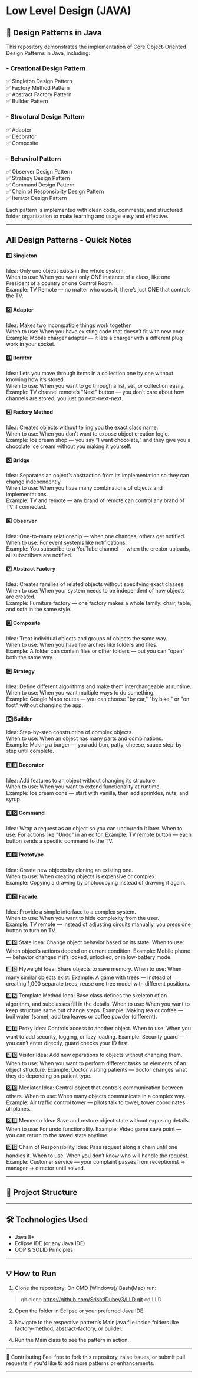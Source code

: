 # Low Level Design (JAVA)

## 🧠 Design Patterns in Java

This repository demonstrates the implementation of Core Object-Oriented Design Patterns in Java, including:

### - Creational Design Pattern
✅ Singleton Design Pattern  
✅ Factory Method Pattern  
✅ Abstract Factory Pattern  
✅ Builder Pattern  

### - Structural Design Pattern
✅ Adapter  
✅ Decorator  
✅ Composite  

### - Behavirol Pattern
✅ Observer Design Pattern  
✅ Strategy Design Pattern  
✅ Command Design Pattern  
✅ Chain of Responsibilty Design Pattern  
✅ Iterator Design Pattern  

Each pattern is implemented with clean code, comments, and structured folder organization to make learning and usage easy and effective.  


---

  
## All Design Patterns - Quick Notes

#### 1️⃣ Singleton  
Idea: Only one object exists in the whole system.  
When to use: When you want only ONE instance of a class, like one President of a country or one Control Room.  
Example: TV Remote — no matter who uses it, there’s just ONE that controls the TV.

#### 2️⃣ Adapter  
Idea: Makes two incompatible things work together.  
When to use: When you have existing code that doesn’t fit with new code.  
Example: Mobile charger adapter — it lets a charger with a different plug work in your socket.

#### 3️⃣ Iterator
Idea: Lets you move through items in a collection one by one without knowing how it’s stored.  
When to use: When you want to go through a list, set, or collection easily.  
Example: TV channel remote’s "Next" button — you don’t care about how channels are stored, you just go next-next-next.

#### 4️⃣ Factory Method
Idea: Creates objects without telling you the exact class name.  
When to use: When you don’t want to expose object creation logic.  
Example: Ice cream shop — you say "I want chocolate," and they give you a chocolate ice cream without you making it yourself.

#### 5️⃣ Bridge
Idea: Separates an object’s abstraction from its implementation so they can change independently.  
When to use: When you have many combinations of objects and implementations.  
Example: TV and remote — any brand of remote can control any brand of TV if connected.

#### 6️⃣ Observer
Idea: One-to-many relationship — when one changes, others get notified.  
When to use: For event systems like notifications.  
Example: You subscribe to a YouTube channel — when the creator uploads, all subscribers are notified.

#### 7️⃣ Abstract Factory
Idea: Creates families of related objects without specifying exact classes.  
When to use: When your system needs to be independent of how objects are created.  
Example: Furniture factory — one factory makes a whole family: chair, table, and sofa in the same style.

#### 8️⃣ Composite
Idea: Treat individual objects and groups of objects the same way.  
When to use: When you have hierarchies like folders and files.  
Example: A folder can contain files or other folders — but you can "open" both the same way.

#### 9️⃣ Strategy  
Idea: Define different algorithms and make them interchangeable at runtime.  
When to use: When you want multiple ways to do something.  
Example: Google Maps routes — you can choose "by car," "by bike," or "on foot" without changing the app.

#### 🔟 Builder
Idea: Step-by-step construction of complex objects.  
When to use: When an object has many parts and combinations.  
Example: Making a burger — you add bun, patty, cheese, sauce step-by-step until complete.

#### 1️⃣1️⃣ Decorator
Idea: Add features to an object without changing its structure.  
When to use: When you want to extend functionality at runtime.  
Example: Ice cream cone — start with vanilla, then add sprinkles, nuts, and syrup.

#### 1️⃣2️⃣ Command
Idea: Wrap a request as an object so you can undo/redo it later.
When to use: For actions like "Undo" in an editor.
Example: TV remote button — each button sends a specific command to the TV.

#### 1️⃣3️⃣ Prototype
Idea: Create new objects by cloning an existing one.  
When to use: When creating objects is expensive or complex.  
Example: Copying a drawing by photocopying instead of drawing it again.

#### 1️⃣4️⃣ Facade
Idea: Provide a simple interface to a complex system.  
When to use: When you want to hide complexity from the user.  
Example: TV remote — instead of adjusting circuits manually, you press one button to turn on TV.

1️⃣5️⃣ State
Idea: Change object behavior based on its state.
When to use: When object’s actions depend on current condition.
Example: Mobile phone — behavior changes if it’s locked, unlocked, or in low-battery mode.

1️⃣6️⃣ Flyweight
Idea: Share objects to save memory.
When to use: When many similar objects exist.
Example: A game with trees — instead of creating 1,000 separate trees, reuse one tree model with different positions.

1️⃣7️⃣ Template Method
Idea: Base class defines the skeleton of an algorithm, and subclasses fill in the details.
When to use: When you want to keep structure same but change steps.
Example: Making tea or coffee — boil water (same), add tea leaves or coffee powder (different).

1️⃣8️⃣ Proxy
Idea: Controls access to another object.
When to use: When you want to add security, logging, or lazy loading.
Example: Security guard — you can’t enter directly, guard checks your ID first.

1️⃣9️⃣ Visitor
Idea: Add new operations to objects without changing them.
When to use: When you want to perform different tasks on elements of an object structure.
Example: Doctor visiting patients — doctor changes what they do depending on patient type.

2️⃣0️⃣ Mediator
Idea: Central object that controls communication between others.
When to use: When many objects communicate in a complex way.
Example: Air traffic control tower — pilots talk to tower, tower coordinates all planes.

2️⃣1️⃣ Memento
Idea: Save and restore object state without exposing details.
When to use: For undo functionality.
Example: Video game save point — you can return to the saved state anytime.

2️⃣2️⃣ Chain of Responsibility
Idea: Pass request along a chain until one handles it.
When to use: When you don’t know who will handle the request.
Example: Customer service — your complaint passes from receptionist → manager → director until solved.

---

## 📁 Project Structure

---

## 🛠 Technologies Used

- Java 8+  
- Eclipse IDE (or any Java IDE)  
- OOP & SOLID Principles  

---

## 💡 How to Run

1. Clone the repository:
On CMD (Windows)/ Bash(Mac) run:
>git clone https://github.com/SrishtiDubey3/LLD.git
>cd LLD

2. Open the folder in Eclipse or your preferred Java IDE.

3. Navigate to the respective pattern’s Main.java file inside folders like factory-method, abstract-factory, or builder.

4. Run the Main class to see the pattern in action.

---

🤝 Contributing
Feel free to fork this repository, raise issues, or submit pull requests if you'd like to add more patterns or enhancements.

---
